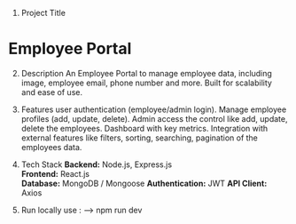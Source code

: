 1. Project Title
# Employee Portal

2. Description
An Employee Portal to manage employee data, including image, employee email, phone number and more. Built for scalability and ease of use.

3. Features
user authentication (employee/admin login).
Manage employee profiles (add, update, delete).
Admin access the control like add, update, delete the employees.
Dashboard with key metrics.
Integration with external features like filters, sorting, searching, pagination of the employees data.

4. Tech Stack
**Backend:** Node.js, Express.js  
**Frontend:** React.js  
**Database:** MongoDB / Mongoose
**Authentication:** JWT 
**API Client:** Axios 

5. Run locally use :
   --> npm run dev
